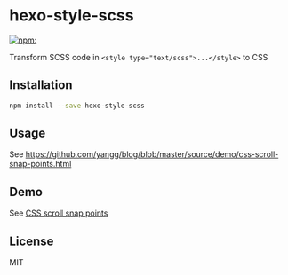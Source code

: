 # hexo-style-scss

[![npm:](https://img.shields.io/npm/v/hexo-style-scss.svg?style=flat)](https://www.npmjs.com/packages/hexo-style-scss)

Transform SCSS code in `<style type="text/scss">...</style>` to CSS

## Installation

```bash
npm install --save hexo-style-scss
```

## Usage
See https://github.com/yangg/blog/blob/master/source/demo/css-scroll-snap-points.html
## Demo

See [CSS scroll snap points](https://uedsky.com/demo/css-scroll-snap-points.html)

## License

MIT
